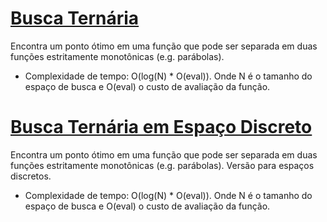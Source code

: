# [Busca Ternária](busca_ternaria.cpp)

Encontra um ponto ótimo em uma função que pode ser separada em duas funções estritamente monotônicas (e.g. parábolas).

- Complexidade de tempo: O(log(N) * O(eval)). Onde N é o tamanho do espaço de busca e O(eval) o custo de avaliação da função.

# [Busca Ternária em Espaço Discreto](busca_ternaria_discreta.cpp)

Encontra um ponto ótimo em uma função que pode ser separada em duas funções estritamente monotônicas (e.g. parábolas).
Versão para espaços discretos.

- Complexidade de tempo: O(log(N) * O(eval)). Onde N é o tamanho do espaço de busca e O(eval) o custo de avaliação da função.